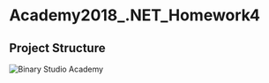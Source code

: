 # Academy2018_.NET_Homework4
## Project Structure
![Binary Studio Academy](https://s.dou.ua/img/announces/2_1_6Y7TRbx_02W4dCl.png)
